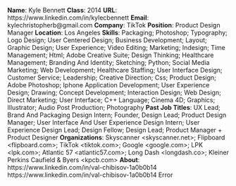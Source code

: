 **Name**: Kyle Bennett
**Class**: 2014
**URL**: https://www\.linkedin\.com/in/kylecbennett
**Email**: kylechristopherb@gmail\.com
**Company**: TikTok
**Position**: Product Design Manager
**Location**: Los Angeles
**Skills**: Packaging; Photoshop; Typography; Logo Design; User Centered Design; Business Development; Layout; Graphic Design; User Experience; Video Editing; Marketing; Indesign; Time Management; Html; Adobe Creative Suite; Design Thinking; Healthcare Management; Branding And Identity; Sketching; Python; Social Media Marketing; Web Development; Healthcare Staffing; User Interface Design; Customer Service; Leadership; Creative Direction; Css; Product Design; Adobe Photoshop; Iphone Application Development; User Experience Design; Drawing; Concept Development; Interaction Design; Web Design; Direct Marketing; User Interface; C\+\+ Language; Cinema 4D; Graphics; Illustrator; Audio Post Production; Photography
**Past Job Titles**: UX Lead; Brand And Packaging Design Intern; Founder, Design Lead; Product Design Manager; User Interface And User Experience Design Intern; User Experience Design Lead; Design Fellow; Design Lead; Product Manager \+ Product Designer
**Organizations**: Skyscanner <skyscanner\.net>; Flipboard <flipboard\.com>; TikTok <tiktok\.com>; Google <google\.com>; LPK <lpk\.com>; Atlantic 57 <atlantic57\.com>; Long Dash <longdash\.co>; Kleiner Perkins Caufield & Byers <kpcb\.com>
**About**: https://www\.linkedin\.com/in/val\-chibisov\-1a0b0b14 https://www\.linkedin\.com/in/val\-chibisov\-1a0b0b14 Error
